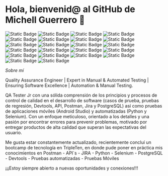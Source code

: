 # Hola, bienvenid@ al GitHub de Michell Guerrero 👋
![Static Badge](https://img.shields.io/badge/Postman-yellow?style=plastic&logo=postman&logoColor=orange&logoSize=auto&color=white)
![Static Badge](https://img.shields.io/badge/Python-yellow?style=plastic&logo=python&logoColor=&logoSize=auto&color=white)
![Static Badge](https://img.shields.io/badge/API%C2%B4s-yellow?style=plastic&logo=fastapi&logoColor=green&logoSize=auto&color=white)
![Static Badge](https://img.shields.io/badge/Selenium-white?style=plastic&logo=selenium&logoSize=auto&color=white)
![Static Badge](https://img.shields.io/badge/Jira-blue?style=plastic&logo=jira&logoColor=red&logoSize=auto&color=white)
![Static Badge](https://img.shields.io/badge/PostgreSQL-blue?style=plastic&logo=postgresql&logoColor=black&logoSize=auto&color=white)
![Static Badge](https://img.shields.io/badge/Devtools-blue?style=plastic&logo=devdotto&logoColor=blue&logoSize=auto&color=white)
![Static Badge](https://img.shields.io/badge/Automatizaci%C3%B3n%20de%20Pruebas-blue?style=plastic&logo=automattic&logoSize=auto&color=white)
![Static Badge](https://img.shields.io/badge/Bases%20de%20Datos-blue?style=plastic&logo=metabase&logoColor=black&logoSize=auto&color=white)
![Static Badge](https://img.shields.io/badge/Pruebas%20API-blue?style=plastic&logo=fastapi&logoColor=yellow&logoSize=auto&color=white)
![Static Badge](https://img.shields.io/badge/Pruebas%20M%C3%B3viles-blue?style=plastic&logo=mozilla&logoColor=blue&logoSize=auto&color=white)
![Static Badge](https://img.shields.io/badge/Pruebas%20deRegresi%C3%B3n-blue?style=plastic&logo=processingfoundation&logoColor=red&logoSize=auto&color=white)
![Static Badge](https://img.shields.io/badge/Gesti%C3%B3n%20de%20Proyectos-blue?style=plastic&logo=cdprojekt&logoColor=blue&logoSize=auto&color=white)
![Static Badge](https://img.shields.io/badge/Pruebas%20Web-blue?style=plastic&logo=webflow&logoColor=green&logoSize=auto&color=white)
![Static Badge](https://img.shields.io/badge/Figma-blue?style=plastic&logo=figma&logoColor=blue&logoSize=auto&color=white)
![Static Badge](https://img.shields.io/badge/Notion-blue?style=plastic&logo=notion&logoColor=black&logoSize=auto&color=white)
![Static Badge](https://img.shields.io/badge/MySQL-blue?style=plastic&logo=mysql&logoColor=blue&logoSize=auto&color=white)
![Static Badge](https://img.shields.io/badge/Mycrosoft%20Office-blue?style=plastic&logo=onlyoffice&logoColor=green&logoSize=auto&color=white)
![Static Badge](https://img.shields.io/badge/Mejora%20Continua-blue?style=plastic&logo=singlestore&logoColor=blue&logoSize=auto&color=white)
![Static Badge](https://img.shields.io/badge/Comunicaci%C3%B3n%20Efectiva-blue?style=plastic&logo=funimation&logoColor=blue&logoSize=auto&color=white)
![Static Badge](https://img.shields.io/badge/Capacidad%20de%20An%C3%A1lisis-blue?style=plastic&logo=minds&logoColor=black&logoSize=auto&color=white)
![Static Badge](https://img.shields.io/badge/Resoluci%C3%B3n%20de%20Problemas-blue?style=plastic&logo=revolut&logoColor=blue&logoSize=auto&color=white)


<i>Sobre mí</i>
<br>
<p>Quality Assurance Engineer | Expert in Manual & Automated Testing | Ensuring Software Excellence | Automation & Manual Testing.

QA Tester Jr con una sólida comprensión de los principios y procesos de control de calidad en el desarrollo de software (casos de prueba, pruebas de regresión, Devtools, API, Postman, Jira y PostgreSQL) así como pruebas de aplicaciones móviles (Android Studio) y automatizadas (Python y Selenium). Con un enfoque meticuloso, orientado a los detalles y una pasión por encontrar errores para prevenir problemas, motivado por entregar productos de alta calidad que superan las expectativas del usuario.

Me gusta estar constantemente actualizado, recientemente concluí un bootcamp de tecnología en TripleTen, en donde pude poner en práctica mis conocimientos en Postman - API´s - JIRA - Python - Selenium - PostgreSQL - Devtools - Pruebas automatizadas - Pruebas Móviles

¡¡¡Estoy siempre abierto a nuevas oportunidades y conexiones!!!</p>
